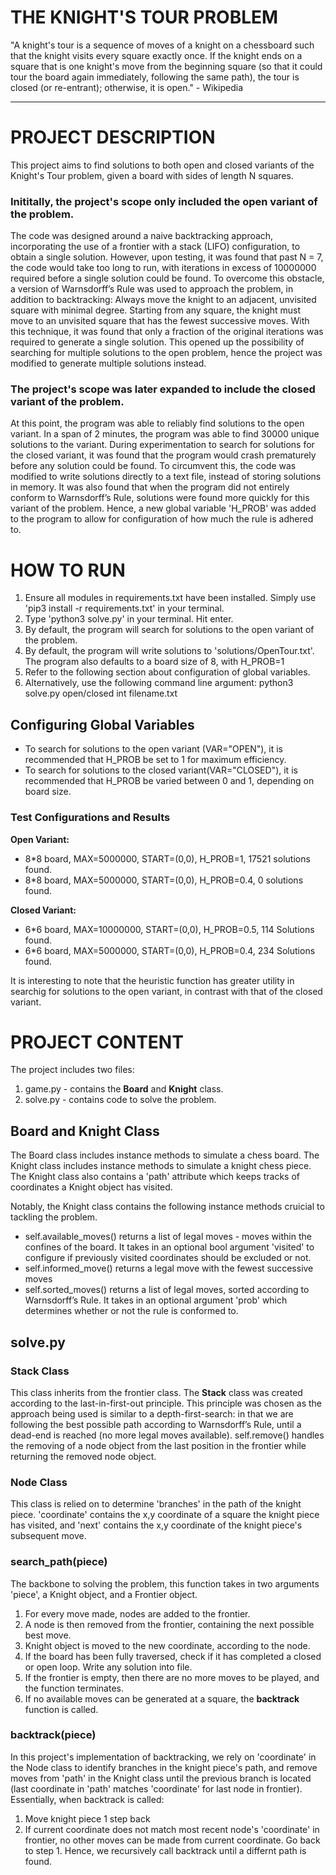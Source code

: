 # THE KNIGHT'S TOUR PROBLEM
"A knight's tour is a sequence of moves of a knight on a chessboard such that the knight visits every square exactly once. If the knight ends on a square that is one knight's move from the beginning square (so that it could tour the board again immediately, following the same path), the tour is closed (or re-entrant); otherwise, it is open." - Wikipedia

---


# PROJECT DESCRIPTION
This project aims to find solutions to both open and closed variants of the Knight's Tour problem, given a board with sides of length N squares.

### Inititally, the project's scope only included the open variant of the problem.
The code was designed around a naive backtracking approach, incorporating the use of a frontier with a stack (LIFO) configuration, to obtain a single solution. However, upon testing, it was found that past N = 7, the code would take too long to run, with iterations in excess of 10000000 required before a single solution could be found. To overcome this obstacle, a version of Warnsdorff’s Rule was used to approach the problem, in addition to backtracking: Always move the knight to an adjacent, unvisited square with minimal degree. Starting from any square, the knight must move to an unvisited square that has the fewest successive moves. With this technique, it was found that only a fraction of the original iterations was required to generate a single solution. This opened up the possibility of searching for multiple solutions to the open problem, hence the project was modified to generate multiple solutions instead.

### The project's scope was later expanded to include the closed variant of the problem.
At this point, the program was able to reliably find solutions to the open variant. In a span of 2 minutes, the program was able to find 30000 unique solutions to the variant. During experimentation to search for solutions for the closed variant, it was found that the program would crash prematurely before any solution could be found. To circumvent this, the code was modified to write solutions directly to a text file, instead of storing solutions in memory. It was also found that when the program did not entirely conform to Warnsdorff’s Rule, solutions were found more quickly for this variant of the problem. Hence, a new global variable 'H_PROB' was added to the program to allow for configuration of how much the rule is adhered to.


# HOW TO RUN
1. Ensure all modules in requirements.txt have been installed. Simply use 'pip3 install -r requirements.txt' in your terminal.
2. Type 'python3 solve.py' in your terminal. Hit enter. 
3. By default, the program will search for solutions to the open variant of the problem.
4. By default, the program will write solutions to 'solutions/OpenTour.txt'. The program also defaults to a board size of 8, with H_PROB=1
5. Refer to the following section about configuration of global variables.
6. Alternatively, use the following command line argument: python3 solve.py open/closed int filename.txt

## Configuring Global Variables
- To search for solutions to the open variant (VAR="OPEN"), it is recommended that H_PROB be set to 1 for maximum efficiency.
- To search for solutions to the closed variant(VAR="CLOSED"), it is recommended that H_PROB be varied between 0 and 1, depending on board size.

### Test Configurations and Results
**Open Variant:**
- 8*8 board, MAX=5000000, START=(0,0), H_PROB=1, 17521 solutions found.
- 8*8 board, MAX=5000000, START=(0,0), H_PROB=0.4, 0 solutions found.

**Closed Variant:**
- 6*6 board, MAX=10000000, START=(0,0), H_PROB=0.5, 114 Solutions found.
- 6*6 board, MAX=5000000, START=(0,0), H_PROB=0.4, 234 Solutions found.

It is interesting to note that the heuristic function has greater utility in searchig for solutions to the open variant, in contrast with that of the closed variant.

# PROJECT CONTENT

The project includes two files: 
1. game.py - contains the **Board** and **Knight** class.
2. solve.py - contains code to solve the problem.

## Board and Knight Class
The Board class includes instance methods to simulate a chess board.
The Knight class includes instance methods to simulate a knight chess piece. The Knight class also contains a 'path' attribute which keeps tracks of coordinates a Knight object has visited.

Notably, the Knight class contains the following instance methods cruicial to tackling the problem.
* self.available_moves() returns a list of legal moves - moves within the confines of the board. It takes in an optional bool argument 'visited' to configure if previously visited coordinates should be excluded or not.
* self.informed_move() returns a legal move with the fewest successive moves
* self.sorted_moves() returns a list of legal moves, sorted according to Warnsdorff’s Rule. It takes in an optional argument 'prob' which determines whether or not the rule is conformed to.

## solve.py

### Stack Class
This class inherits from the frontier class. The **Stack** class was created according to the last-in-first-out principle. This principle was chosen as the approach being used is similar to a depth-first-search: in that we are following the best possible path according to Warnsdorff’s Rule, until a dead-end is reached (no more legal moves available).
self.remove() handles the removing of a node object from the last position in the frontier while returning the removed node object.

### Node Class
This class is relied on to determine 'branches' in the path of the knight piece. 'coordinate' contains the x,y coordinate of a square the knight piece has visited, and 'next' contains the x,y coordinate of the knight piece's subsequent move.

### search_path(piece)
The backbone to solving the problem, this function takes in two arguments 'piece', a Knight object, and a Frontier object.
1. For every move made, nodes are added to the frontier.
2. A node is then removed from the frontier, containing the next possible best move.
3. Knight object is moved to the new coordinate, according to the node.
4. If the board has been fully traversed, check if it has completed a closed or open loop. Write any solution into file.
5. If the frontier is empty, then there are no more moves to be played, and the function terminates.
6. If no available moves can be generated at a square, the **backtrack** function is called.

### backtrack(piece)
In this project's implementation of backtracking, we rely on 'coordinate' in the Node class to identify branches in the knight piece's path, and remove moves from 'path' in the Knight class until the previous branch is located (last coordinate in 'path' matches 'coordinate' for last node in frontier). Essentially, when backtrack is called:
1. Move knight piece 1 step back
2. If current coordinate does not match most recent node's 'coordinate' in frontier, no other moves can be made from current coordinate. Go back to step 1.
Hence, we recursively call backtrack until a differnt path is found.
